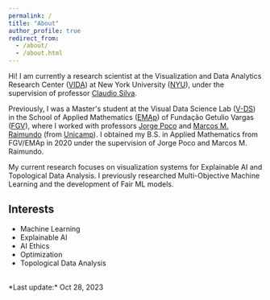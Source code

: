 ```yaml
---
permalink: /
title: "About"
author_profile: true
redirect_from: 
  - /about/
  - /about.html
---
```


Hi! I am currently a research scientist at the Visualization and Data Analytics Research Center ([VIDA](https://vida.engineering.nyu.edu/)) at New York University ([NYU](https://www.nyu.edu/)), under the supervision of professor [Claudio Silva](https://ctsilva.github.io/). 

Previously, I was a Master's student at the Visual Data Science Lab ([V-DS](http://www.visualdslab.com/)) in the School of Applied Mathematics ([EMAp](https://emap.fgv.br/)) of Fundação Getulio Vargas ([FGV](https://portal.fgv.br/)), where I worked with professors [Jorge Poco](http://visualdslab.com/~jpocom/) and [Marcos M. Raimundo](https://ic.unicamp.br/~mraimundo/) (from [Unicamp](https://ic.unicamp.br/en/)). I obtained my B.S. in Applied Mathematics from FGV/EMAp in 2020 under the supervision of Jorge Poco and Marcos M. Raimundo. 

My current research focuses on visualization systems for Explainable AI and Topological Data Analysis. I previously researched Multi-Objective Machine Learning and the development of Fair ML models.

## Interests

- Machine Learning
- Explainable AI
- AI Ethics
- Optimization
- Topological Data Analysis

<br/>
*Last update:* Oct 28, 2023